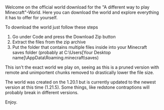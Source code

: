 Welcome on the official world download for the "A different way to play Minecraft"-World. Here you can download the world and explore everything it has to offer for yourself.

To download the world just follow these steps 
1. Go under Code and press the Download Zip button
2. Extract the files from the zip archive
3. Put the folder that contains multiple files inside into your Minecraft saves folder (probably at C:\Users\[Your Desktop name]\AppData\Roaming\.minecraft\saves)

This isn't the exact world we play on, seeing as this is a pruned version with remote and unimportent chunks removed to drastically lower the file size.

The world was created on the 1.20.1 but is currently updated to the newest version at this time (1.21.5).
Some things, like redstone contraptions will probably break in different versions.

Enjoy.
